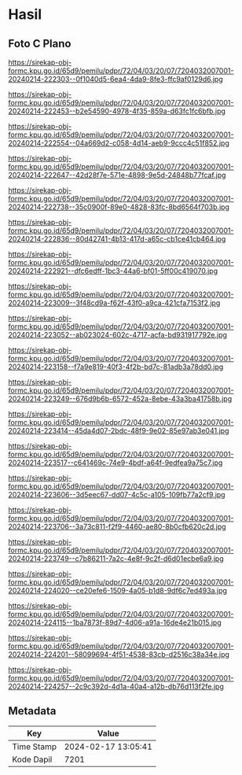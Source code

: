 # Hasil

## Foto C Plano

https://sirekap-obj-formc.kpu.go.id/65d9/pemilu/pdpr/72/04/03/20/07/7204032007001-20240214-222303--0f1040d5-6ea4-4da9-8fe3-ffc9af0129d6.jpg

https://sirekap-obj-formc.kpu.go.id/65d9/pemilu/pdpr/72/04/03/20/07/7204032007001-20240214-222453--b2e54590-4978-4f35-859a-d63fc1fc6bfb.jpg

https://sirekap-obj-formc.kpu.go.id/65d9/pemilu/pdpr/72/04/03/20/07/7204032007001-20240214-222554--04a669d2-c058-4d14-aeb9-9ccc4c51f852.jpg

https://sirekap-obj-formc.kpu.go.id/65d9/pemilu/pdpr/72/04/03/20/07/7204032007001-20240214-222647--42d28f7e-571e-4898-9e5d-24848b77fcaf.jpg

https://sirekap-obj-formc.kpu.go.id/65d9/pemilu/pdpr/72/04/03/20/07/7204032007001-20240214-222738--35c0900f-89e0-4828-83fc-8bd6564f703b.jpg

https://sirekap-obj-formc.kpu.go.id/65d9/pemilu/pdpr/72/04/03/20/07/7204032007001-20240214-222836--80d42741-4b13-417d-a65c-cb1ce41cb464.jpg

https://sirekap-obj-formc.kpu.go.id/65d9/pemilu/pdpr/72/04/03/20/07/7204032007001-20240214-222921--dfc6edff-1bc3-44a6-bf01-5ff00c419070.jpg

https://sirekap-obj-formc.kpu.go.id/65d9/pemilu/pdpr/72/04/03/20/07/7204032007001-20240214-223009--3f48cd9a-f62f-43f0-a9ca-421cfa7153f2.jpg

https://sirekap-obj-formc.kpu.go.id/65d9/pemilu/pdpr/72/04/03/20/07/7204032007001-20240214-223052--ab023024-602c-4717-acfa-bd931917792e.jpg

https://sirekap-obj-formc.kpu.go.id/65d9/pemilu/pdpr/72/04/03/20/07/7204032007001-20240214-223158--f7a9e819-40f3-4f2b-bd7c-81adb3a78dd0.jpg

https://sirekap-obj-formc.kpu.go.id/65d9/pemilu/pdpr/72/04/03/20/07/7204032007001-20240214-223249--676d9b6b-6572-452a-8ebe-43a3ba41758b.jpg

https://sirekap-obj-formc.kpu.go.id/65d9/pemilu/pdpr/72/04/03/20/07/7204032007001-20240214-223414--45da4d07-2bdc-48f9-9e02-85e97ab3e041.jpg

https://sirekap-obj-formc.kpu.go.id/65d9/pemilu/pdpr/72/04/03/20/07/7204032007001-20240214-223517--c641469c-74e9-4bdf-a64f-9edfea9a75c7.jpg

https://sirekap-obj-formc.kpu.go.id/65d9/pemilu/pdpr/72/04/03/20/07/7204032007001-20240214-223606--3d5eec67-dd07-4c5c-a105-109fb77a2cf9.jpg

https://sirekap-obj-formc.kpu.go.id/65d9/pemilu/pdpr/72/04/03/20/07/7204032007001-20240214-223706--3a73c811-f2f9-4460-ae80-8b0cfb620c2d.jpg

https://sirekap-obj-formc.kpu.go.id/65d9/pemilu/pdpr/72/04/03/20/07/7204032007001-20240214-223749--c7b86211-7a2c-4e8f-9c2f-d6d01ecbe6a9.jpg

https://sirekap-obj-formc.kpu.go.id/65d9/pemilu/pdpr/72/04/03/20/07/7204032007001-20240214-224020--ce20efe6-1509-4a05-b1d8-9df6c7ed493a.jpg

https://sirekap-obj-formc.kpu.go.id/65d9/pemilu/pdpr/72/04/03/20/07/7204032007001-20240214-224115--1ba7873f-89d7-4d06-a91a-16de4e21b015.jpg

https://sirekap-obj-formc.kpu.go.id/65d9/pemilu/pdpr/72/04/03/20/07/7204032007001-20240214-224201--58099694-4f51-4538-83cb-d2516c38a34e.jpg

https://sirekap-obj-formc.kpu.go.id/65d9/pemilu/pdpr/72/04/03/20/07/7204032007001-20240214-224257--2c9c392d-4d1a-40a4-a12b-db76d113f2fe.jpg


## Metadata

| Key        | Value               |
| ---------- | ------------------- |
| Time Stamp | 2024-02-17 13:05:41 |
| Kode Dapil | 7201                |



